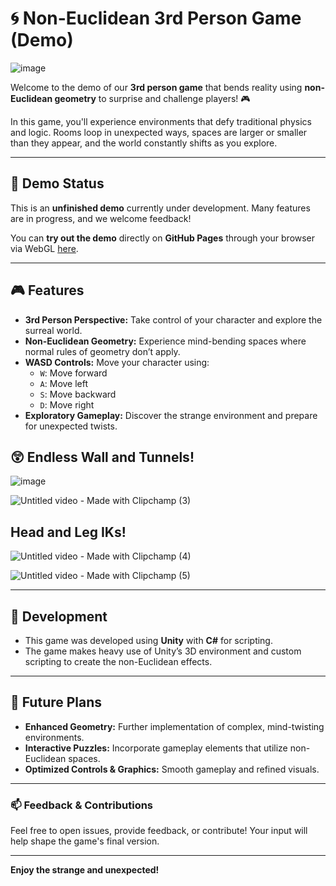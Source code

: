 # 🌀 Non-Euclidean 3rd Person Game (Demo)

![image](https://github.com/user-attachments/assets/1a408e16-664d-430e-bf46-ea59daf155db)


Welcome to the demo of our **3rd person game** that bends reality using **non-Euclidean geometry** to surprise and challenge players! 🎮

In this game, you'll experience environments that defy traditional physics and logic. Rooms loop in unexpected ways, spaces are larger or smaller than they appear, and the world constantly shifts as you explore.

---

## 🚧 Demo Status

This is an **unfinished demo** currently under development. Many features are in progress, and we welcome feedback!

You can **try out the demo** directly on **GitHub Pages** through your browser via WebGL [here](https://your-username.github.io/non-euclidean-game-demo/).

---

## 🎮 Features

- **3rd Person Perspective:** Take control of your character and explore the surreal world.
- **Non-Euclidean Geometry:** Experience mind-bending spaces where normal rules of geometry don’t apply.
- **WASD Controls:** Move your character using:
  - `W`: Move forward
  - `A`: Move left
  - `S`: Move backward
  - `D`: Move right
- **Exploratory Gameplay:** Discover the strange environment and prepare for unexpected twists.


## 😲 Endless Wall and Tunnels!

![image](https://github.com/user-attachments/assets/0add6d85-c9de-4cc6-982d-85a5784068d6)

![Untitled video - Made with Clipchamp (3)](https://github.com/user-attachments/assets/d0f6f74e-5737-4bef-a2ce-fb203d1d9a00)


## Head and Leg IKs!

![Untitled video - Made with Clipchamp (4)](https://github.com/user-attachments/assets/6ff213dd-b986-4eb3-89d8-7fa561fa5bab)

![Untitled video - Made with Clipchamp (5)](https://github.com/user-attachments/assets/2b6d797d-e089-4f8e-a529-99eca97b70ea)

---

## 🔧 Development

- This game was developed using **Unity** with **C#** for scripting.
- The game makes heavy use of Unity’s 3D environment and custom scripting to create the non-Euclidean effects.

---

## 📝 Future Plans

- **Enhanced Geometry:** Further implementation of complex, mind-twisting environments.
- **Interactive Puzzles:** Incorporate gameplay elements that utilize non-Euclidean spaces.
- **Optimized Controls & Graphics:** Smooth gameplay and refined visuals.

---

### 📫 Feedback & Contributions

Feel free to open issues, provide feedback, or contribute! Your input will help shape the game's final version.

---

**Enjoy the strange and unexpected!**
